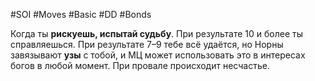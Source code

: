 #SOI #Moves #Basic #DD #Bonds 

Когда ты **рискуешь, испытай судьбу**. При результате 10 и более ты справляешься. При результате 7–9 тебе всё удаётся, но Норны завязывают **узы** с тобой, и МЦ может использовать это в интересах богов в любой момент. При провале происходит несчастье.